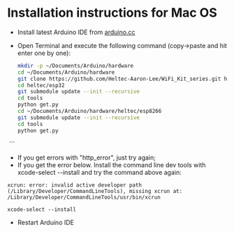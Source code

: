 Installation instructions for Mac OS
=====================================

- Install latest Arduino IDE from [arduino.cc](https://www.arduino.cc/en/Main/Software)
- Open Terminal and execute the following command (copy->paste and hit enter one by one):

  ```bash
  mkdir -p ~/Documents/Arduino/hardware
  cd ~/Documents/Arduino/hardware
  git clone https://github.com/Heltec-Aaron-Lee/WiFi_Kit_series.git heltec
  cd heltec/esp32
  git submodule update --init --recursive
  cd tools
  python get.py
  cd ~/Documents/Arduino/hardware/heltec/esp8266
  git submodule update --init --recursive
  cd tools
  python get.py
  ```
- If you get errors with "http_error", just try again;
- If you get the error below. Install the command line dev tools with xcode-select --install and try the command above again:
  
```xcrun: error: invalid active developer path (/Library/Developer/CommandLineTools), missing xcrun at: /Library/Developer/CommandLineTools/usr/bin/xcrun```

```xcode-select --install```

- Restart Arduino IDE


